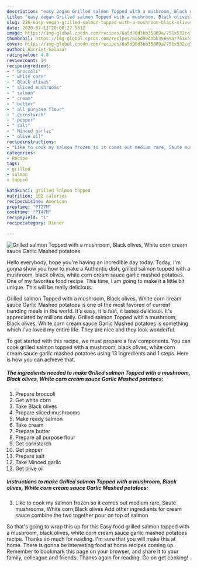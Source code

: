 ```yaml
---
description: "easy vegan Grilled salmon Topped with a mushroom, Black olives, White corn cream sauce Garlic Mashed potatoes recipes | how to make the best Grilled salmon Topped with a mushroom, Black olives, White corn cream sauce Garlic Mashed potatoes"
title: "easy vegan Grilled salmon Topped with a mushroom, Black olives, White corn cream sauce Garlic Mashed potatoes recipes | how to make the best Grilled salmon Topped with a mushroom, Black olives, White corn cream sauce Garlic Mashed potatoes"
slug: 226-easy-vegan-grilled-salmon-topped-with-a-mushroom-black-olives-white-corn-cream-sauce-garlic-mashed-potatoes-recipes-how-to-make-the-best-grilled-salmon-topped-with-a-mushroom-black-olives-white-corn-cream-sauce-garlic-mashed-potatoes
date: 2020-07-11T20:00:27.581Z
image: https://img-global.cpcdn.com/recipes/6a5d90d3bb35869a/751x532cq70/grilled-salmon-topped-with-a-mushroom-black-olives-white-corn-cream-sauce-garlic-mashed-potatoes-recipe-main-photo.jpg
thumbnail: https://img-global.cpcdn.com/recipes/6a5d90d3bb35869a/751x532cq70/grilled-salmon-topped-with-a-mushroom-black-olives-white-corn-cream-sauce-garlic-mashed-potatoes-recipe-main-photo.jpg
cover: https://img-global.cpcdn.com/recipes/6a5d90d3bb35869a/751x532cq70/grilled-salmon-topped-with-a-mushroom-black-olives-white-corn-cream-sauce-garlic-mashed-potatoes-recipe-main-photo.jpg
author: Harriet Salazar
ratingvalue: 4.8
reviewcount: 14
recipeingredient:
- " broccoli"
- " white corn"
- " Black olives"
- " sliced mushrooms"
- " salmon"
- " cream"
- " butter"
- " all purpose flour"
- " cornstarch"
- " pepper"
- " salt"
- " Minced garlic"
- " olive oil"
recipeinstructions:
- "Like to cook my salmon frozen so it comes out medium rare, Sauté mushrooms, White corn,Black olives Add other ingredients for cream sauce combine the two together pour on top of salmon"
categories:
- Recipe
tags:
- grilled
- salmon
- topped

katakunci: grilled salmon topped 
nutrition: 102 calories
recipecuisine: American
preptime: "PT27M"
cooktime: "PT47M"
recipeyield: "1"
recipecategory: Dinner

---
```



![Grilled salmon Topped with a mushroom, Black olives, White corn cream sauce Garlic Mashed potatoes](https://img-global.cpcdn.com/recipes/6a5d90d3bb35869a/751x532cq70/grilled-salmon-topped-with-a-mushroom-black-olives-white-corn-cream-sauce-garlic-mashed-potatoes-recipe-main-photo.jpg)

Hello everybody, hope you're having an incredible day today. Today, I'm gonna show you how to make a Authentic dish, grilled salmon topped with a mushroom, black olives, white corn cream sauce garlic mashed potatoes. One of my favorites food recipe. This time, I am going to make it a little bit unique. This will be really delicious.

Grilled salmon Topped with a mushroom, Black olives, White corn cream sauce Garlic Mashed potatoes is one of the most favored of current trending meals in the world. It's easy, it is fast, it tastes delicious. It's appreciated by millions daily. Grilled salmon Topped with a mushroom, Black olives, White corn cream sauce Garlic Mashed potatoes is something which I've loved my entire life. They are nice and they look wonderful.




To get started with this recipe, we must prepare a few components. You can cook grilled salmon topped with a mushroom, black olives, white corn cream sauce garlic mashed potatoes using 13 ingredients and 1 steps. Here is how you can achieve that.

<!--inarticleads1-->

##### The ingredients needed to make Grilled salmon Topped with a mushroom, Black olives, White corn cream sauce Garlic Mashed potatoes:

1. Prepare  broccoli
1. Get  white corn
1. Take  Black olives
1. Prepare  sliced mushrooms
1. Make ready  salmon
1. Take  cream
1. Prepare  butter
1. Prepare  all purpose flour
1. Get  cornstarch
1. Get  pepper
1. Prepare  salt
1. Take  Minced garlic
1. Get  olive oil




<!--inarticleads2-->

##### Instructions to make Grilled salmon Topped with a mushroom, Black olives, White corn cream sauce Garlic Mashed potatoes:

1. Like to cook my salmon frozen so it comes out medium rare, Sauté mushrooms, White corn,Black olives Add other ingredients for cream sauce combine the two together pour on top of salmon




So that's going to wrap this up for this Easy food grilled salmon topped with a mushroom, black olives, white corn cream sauce garlic mashed potatoes recipe. Thanks so much for reading. I'm sure that you will make this at home. There is gonna be interesting food at home recipes coming up. Remember to bookmark this page on your browser, and share it to your family, colleague and friends. Thanks again for reading. Go on get cooking!
